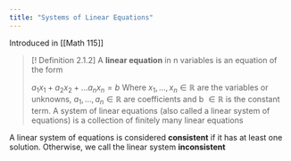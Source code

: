 ```yaml
---
title: "Systems of Linear Equations"
---
```


Introduced in [[Math 115]]

> [! Definition 2.1.2]
> A **linear equation** in n variables is an equation of the form 
> 
> $a_1x_1 + a_2x_2 + \dots a_nx_n = b$
> Where $x_1, \dots , x_n \in \mathbb{R}$ are the variables or unknowns, $a_1, \dots , a_n \in \mathbb{R}$ are coefficients and b $\in \mathbb{R}$ is the constant term. A system of linear equations (also called a linear system of equations) is a collection of finitely many linear equations

A linear system of equations is considered **consistent** if it has at least one solution. Otherwise, we call the linear system **inconsistent**

